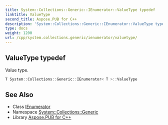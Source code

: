 ```yaml
---
title: System::Collections::Generic::IEnumerator::ValueType typedef
linktitle: ValueType
second_title: Aspose.PUB for C++
description: 'System::Collections::Generic::IEnumerator::ValueType typedef. Value type in C++.'
type: docs
weight: 1200
url: /cpp/system.collections.generic/ienumerator/valuetype/
---
```

## ValueType typedef


Value type.

```cpp
T System::Collections::Generic::IEnumerator< T >::ValueType
```

## See Also

* Class [IEnumerator](../)
* Namespace [System::Collections::Generic](../../)
* Library [Aspose.PUB for C++](../../../)
